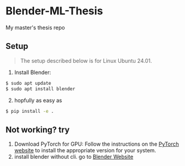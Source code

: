 # Blender-ML-Thesis
My master's thesis repo

## Setup

> The setup described below is for Linux Ubuntu 24.01.
1. Install Blender:
```bash
$ sudo apt update
$ sudo apt install blender
```
2. hopfully as easy as
```bash
$ pip install -e .
```

## Not working? try

1. Download PyTorch for GPU: Follow the instructions on the [PyTorch website](https://pytorch.org/get-started/locally/) to install the appropriate version for your system.
2. install blender without cli. go to [Blender Website](https://www.blender.org/download/)